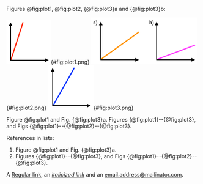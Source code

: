 

Figures @fig:plot1, @fig:plot2, {@fig:plot3}a and {@fig:plot3}b:

![Plot 1.](img/plot1.png){#fig:plot1.png}
![Plot 2.](img/plot2.png){#fig:plot2.png}
![Plot 3.](img/plot3.png){#fig:plot3.png}

Figure @fig:plot1 and Fig. {@fig:plot3}a.  Figures {@fig:plot1}--{@fig:plot3}, and Figs {@fig:plot1}--{@fig:plot2}--{@fig:plot3}.

References in lists:

 1. Figure @fig:plot1 and Fig. {@fig:plot3}a.
 2. Figures {@fig:plot1}--{@fig:plot3}, and Figs 
    {@fig:plot1}--{@fig:plot2}--{@fig:plot3}.

A [Regular link](http://example.com/), an [*italicized link*](http://example.com/) and an email.address@mailinator.com.
